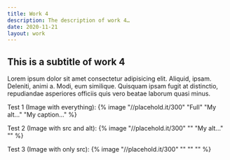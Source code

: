```yaml
---
title: Work 4
description: The description of work 4…
date: 2020-11-21
layout: work
---
```


## This is a subtitle of work 4

Lorem ipsum dolor sit amet consectetur adipisicing elit. Aliquid, ipsam. Deleniti, animi a. Modi, eum similique. Quisquam ipsam fugit at distinctio, repudiandae asperiores officiis quis vero beatae laborum quasi minus.

Test 1 (Image with everything):
{% image "//placehold.it/300" "Full" "My alt…" "My caption…" %}

Test 2 (Image with src and alt):
{% image "//placehold.it/300" "" "My alt…" "" %}

Test 3 (Image with only src):
{% image "//placehold.it/300" "" "" "" %}